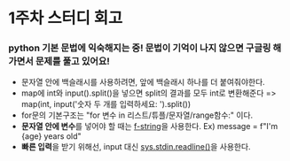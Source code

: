 # 1주차 스터디 회고

### python 기본 문법에 익숙해지는 중! 문법이 기억이 나지 않으면 구글링 해가면서 문제를 풀고 있어요!
- 문자열 안에 백슬래시를 사용하려면, 앞에 백슬래시 하나를 더 붙여줘야한다. 
- map에 int와 input().split()을 넣으면 split의 결과를 모두 int로 변환해준다 => map(int, input('숫자 두 개를 입력하세요: ').split())
- for문의 기본구조는 "for 변수 in 리스트/튜플/문자열/range함수:" 이다.
- **문자열 안에 변수**를 넣어야 할 때는 [f-string](https://dejavuqa.tistory.com/270)을 사용한다. Ex) message = f"I'm {age} years old"
- **빠른 입력**을 받기 위해선, input 대신 [sys.stdin.readline()](https://velog.io/@yeseolee/Python-%ED%8C%8C%EC%9D%B4%EC%8D%AC-%EC%9E%85%EB%A0%A5-%EC%A0%95%EB%A6%ACsys.stdin.readline)을 사용한다. 


